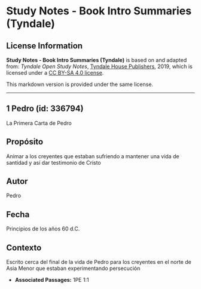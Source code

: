 # Study Notes - Book Intro Summaries (Tyndale)

## License Information

**Study Notes - Book Intro Summaries (Tyndale)** is based on and adapted from: _Tyndale Open Study Notes_, [Tyndale House Publishers](https://tyndaleopenresources.com/), 2019, which is licensed under a [CC BY-SA 4.0 license](https://creativecommons.org/licenses/by-sa/4.0/legalcode.en).

This markdown version is provided under the same license.



--------------------------------

## 1 Pedro (id: 336794)

La Primera Carta de Pedro

Propósito
---------

Animar a los creyentes que estaban sufriendo a mantener una vida de santidad y así dar testimonio de Cristo

Autor
-----

Pedro

Fecha
-----

Principios de los años 60 d.C.

Contexto
--------

Escrito cerca del final de la vida de Pedro para los creyentes en el norte de Asia Menor que estaban experimentando persecución

* **Associated Passages:** 1PE 1:1

